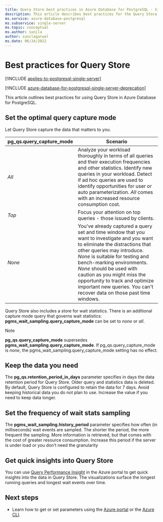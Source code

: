```yaml
---
title: Query Store best practices in Azure Database for PostgreSQL - Single Server
description: This article describes best practices for the Query Store in Azure Database for PostgreSQL - Single Server.
ms.service: azure-database-postgresql
ms.subservice: single-server
ms.topic: conceptual
ms.author: sunila
author: sunilagarwal
ms.date: 06/24/2022
---
```


# Best practices for Query Store

[!INCLUDE [applies-to-postgresql-single-server](../includes/applies-to-postgresql-single-server.md)]

[!INCLUDE [azure-database-for-postgresql-single-server-deprecation](../includes/azure-database-for-postgresql-single-server-deprecation.md)]

This article outlines best practices for using Query Store in Azure Database for PostgreSQL.

## Set the optimal query capture mode

Let Query Store capture the data that matters to you.

|**pg_qs.query_capture_mode** |	**Scenario**|
|---|---|
|_All_	|Analyze your workload thoroughly in terms of all queries and their execution frequencies and other statistics. Identify new queries in your workload. Detect if ad hoc queries are used to identify opportunities for user or auto parameterization. _All_ comes with an increased resource consumption cost. |
|_Top_	|Focus your attention on top queries - those issued by clients.
|_None_	|You've already captured a query set and time window that you want to investigate and you want to eliminate the distractions that other queries may introduce. _None_ is suitable for testing and bench-marking environments. _None_ should be used with caution as you might miss the opportunity to track and optimize important new queries. You can't recover data on those past time windows. |

Query Store also includes a store for wait statistics. There is an additional capture mode query that governs wait statistics: **pgms_wait_sampling.query_capture_mode** can be set to _none_ or _all_.

> [!NOTE] 
> **pg_qs.query_capture_mode** supersedes **pgms_wait_sampling.query_capture_mode**. If pg_qs.query_capture_mode is _none_, the pgms_wait_sampling.query_capture_mode setting has no effect.

## Keep the data you need

The **pg_qs.retention_period_in_days** parameter specifies in days the data retention period for Query Store. Older query and statistics data is deleted. By default, Query Store is configured to retain the data for 7 days. Avoid keeping historical data you do not plan to use. Increase the value if you need to keep data longer.

## Set the frequency of wait stats sampling 

The **pgms_wait_sampling.history_period** parameter specifies how often (in milliseconds) wait events are sampled. The shorter the period, the more frequent the sampling. More information is retrieved, but that comes with the cost of greater resource consumption. Increase this period if the server is under load or you don't need the granularity

## Get quick insights into Query Store

You can use [Query Performance Insight](concepts-query-performance-insight.md) in the Azure portal to get quick insights into the data in Query Store. The visualizations surface the longest running queries and longest wait events over time.

## Next steps

- Learn how to get or set parameters using the [Azure portal](how-to-configure-server-parameters-using-portal.md) or the [Azure CLI](how-to-configure-server-parameters-using-cli.md).
